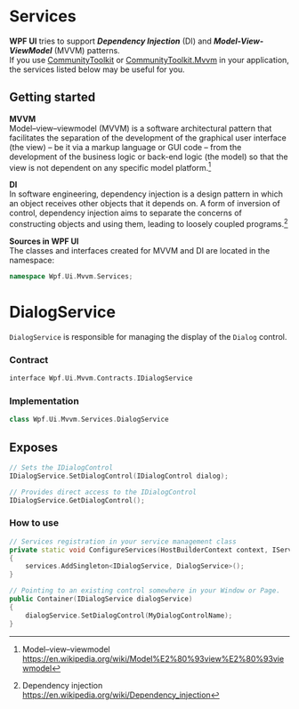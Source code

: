 # Services

**WPF UI** tries to support **_Dependency Injection_** (DI) and **_Model-View-ViewModel_** (MVVM) patterns.  
If you use [CommunityToolkit](https://github.com/CommunityToolkit/dotnet) or [CommunityToolkit.Mvvm](https://docs.microsoft.com/en-us/windows/communitytoolkit/mvvm/introduction) in your application, the services listed below may be useful for you.

## Getting started

**MVVM**  
Model–view–viewmodel (MVVM) is a software architectural pattern that facilitates the separation of the development of the graphical user interface (the view) – be it via a markup language or GUI code – from the development of the business logic or back-end logic (the model) so that the view is not dependent on any specific model platform.[^1]

**DI**  
In software engineering, dependency injection is a design pattern in which an object receives other objects that it depends on. A form of inversion of control, dependency injection aims to separate the concerns of constructing objects and using them, leading to loosely coupled programs.[^2]

**Sources in WPF UI**  
The classes and interfaces created for MVVM and DI are located in the namespace:

```cpp
namespace Wpf.Ui.Mvvm.Services;
```

# DialogService

`DialogService` is responsible for managing the display of the `Dialog` control.

### Contract

```cpp
interface Wpf.Ui.Mvvm.Contracts.IDialogService
```

### Implementation

```cpp
class Wpf.Ui.Mvvm.Services.DialogService
```

## Exposes

```cpp
// Sets the IDialogControl
IDialogService.SetDialogControl(IDialogControl dialog);
```

```cpp
// Provides direct access to the IDialogControl
IDialogService.GetDialogControl();
```

### How to use

```cpp
// Services registration in your service management class
private static void ConfigureServices(HostBuilderContext context, IServiceCollection services)
{
    services.AddSingleton<IDialogService, DialogService>();
}

// Pointing to an existing control somewhere in your Window or Page.
public Container(IDialogService dialogService)
{
    dialogService.SetDialogControl(MyDialogControlName);
}
```

[^1]: Model–view–viewmodel https://en.wikipedia.org/wiki/Model%E2%80%93view%E2%80%93viewmodel
[^2]: Dependency injection https://en.wikipedia.org/wiki/Dependency_injection

